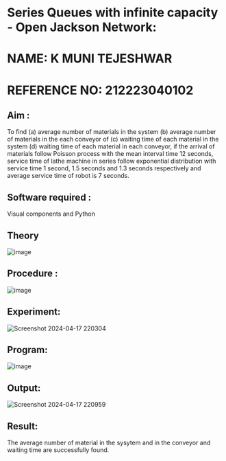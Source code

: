 # Series Queues with infinite capacity - Open Jackson Network:
# NAME: K MUNI TEJESHWAR
# REFERENCE NO: 212223040102
## Aim :
To find (a) average number of materials in the system (b) average number of materials in the each conveyor of (c) waiting time of each material in the system (d) waiting time of each material in each conveyor, if the arrival  of materials follow Poisson process with the mean interval time 12 seconds, service time of  lathe machine in series follow exponential distribution  with service time  1 second, 1.5 seconds and 1.3 seconds respectively and average service time of robot is 7 seconds.

## Software required :
Visual components and Python

## Theory

![image](https://user-images.githubusercontent.com/103921593/203239736-7b81f599-71a8-4ae7-b63e-5d98acd9ea54.png)


## Procedure :

![image](https://user-images.githubusercontent.com/103921593/203239789-bc870dce-6727-487b-a0e2-4fc3f5114889.png)


## Experiment:
![Screenshot 2024-04-17 220304](https://github.com/munitejeshwar/Open-Jacson-Networks/assets/153519855/63fd013e-fa05-4adf-a838-95b0f9bec1b3)



## Program:
![image](https://github.com/munitejeshwar/Open-Jacson-Networks/assets/153519855/90414fe4-5811-4e5a-b4f2-3734639d7b9e)



## Output:
![Screenshot 2024-04-17 220959](https://github.com/munitejeshwar/Open-Jacson-Networks/assets/153519855/44ea7349-a7d7-41c3-bc9b-f2beeba11116)


## Result:
The average number of material in the sysytem and in the conveyor and waiting time are successfully found.


